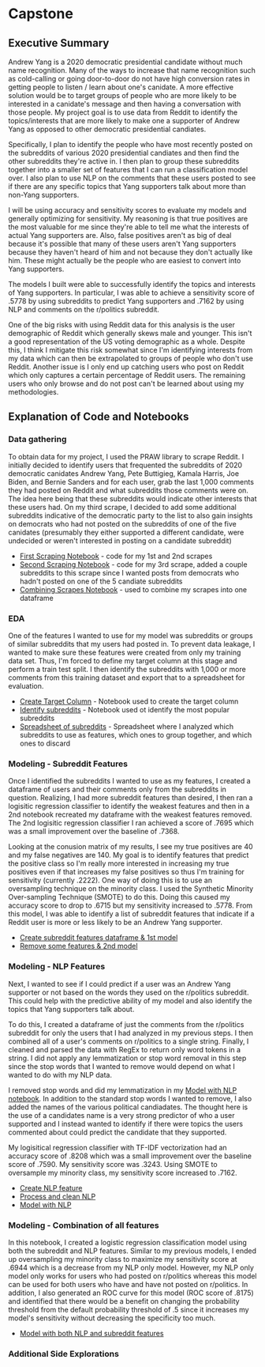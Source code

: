 # Capstone

## Executive Summary
Andrew Yang is a 2020 democratic presidential candidate without much name recognition. Many of the ways to increase that name recognition such as cold-calling or going door-to-door do not have high conversion rates in getting people to listen / learn about one's canidate. A more effective solution would be to target groups of people who are more likely to be interested in a canidate's message and then having a conversation with those people. My project goal is to use data from Reddit to identify the topics/interests that are more likely to make one a supporter of Andrew Yang as opposed to other democratic presidential candiates.

Specifically, I plan to identify the people who have most recently posted on the subreddits of various 2020 presidential candiates  and then find the other subreddits they're active in. I then plan to group these subreddits together into a smaller set of features that I can run a classification model over. I also plan to use NLP on the comments that these users posted to see if there are any specific topics that Yang supporters talk about more than non-Yang supporters.

I will be using accuracy and sensitivity scores to evaluate my models and generally optimizing for sensitivity. My reasoning is that true positives are the most valuable for me since they're able to tell me what the interests of actual Yang supporters are. Also, false positives aren't as big of deal because it's possible that many of these users aren't Yang supporters because they haven't heard of him and not because they don't actually like him. These might actually be the people who are easiest to convert into Yang supporters.

The models I built were able to successfully identify the topics and interests of Yang supporters. In particular, I was able to achieve a sensitivity score of .5778 by using subreddits to predict Yang supporters and .7162 by using NLP and comments on the r/politics subreddit.

One of the big risks with using Reddit data for this analysis is the user demographic of Reddit which generally skews male and younger. This isn't a good representation of the US voting demographic as a whole. Despite this, I think I mitigate this risk somewhat since I'm identifying interests from my data which can then be extrapolated to groups of people who don't use Reddit. Another issue is I only end up catching users who post on Reddit which only captures a certain percentage of Reddit users. The remaining users who only browse and do not post can't be learned about using my methodologies.

## Explanation of Code and Notebooks

### Data gathering
To obtain data for my project, I used the PRAW library to scrape Reddit. I initially decided to identify users that frequented the subreddits of 2020 democratic canidates Andrew Yang, Pete Buttigieg, Kamala Harris, Joe Biden, and Bernie Sanders and for each user, grab the last 1,000 comments they had posted on Reddit and what subreddits those comments were on. The idea here being that these subreddits would indicate other interests that these users had. On my third scrape, I decided to add some additional subreddits indicative of the democratic party to the list to also gain insights on democrats who had not posted on the subreddits of one of the five canidates (presumably they either supported a different candidate, were undecided or weren't interested in posting on a candidate subreddit)

* [First Scraping Notebook](1_First_Scraping_Notebook.ipynb) - code for my 1st and 2nd scrapes
* [Second Scraping Notebook](2_Second_Scraping_Notebook.ipynb) - code for my 3rd scrape, added a couple subreddits to this scrape since I wanted posts from democrats who hadn't posted on one of the 5 candiate subreddits
* [Combining Scrapes Notebook](3_Combine_Scrapes.ipynb) - used to combine my scrapes into one dataframe

### EDA
One of the features I wanted to use for my model was subreddits or groups of similar subreddits that my users had posted in. To prevent data leakage, I wanted to make sure these features were created from only my training data set. Thus, I'm forced to define my target column at this stage and perform a train test split. I then identify the subreddits with 1,000 or more comments  from this training dataset and export that to a spreadsheet for evaluation.

* [Create Target Column](4_Create_Target_Column.ipynb) - Notebook used to create the target column
* [Identify subreddits](5_Subreddit_Group) - Notebook used ot identify the most popular subreddits
* [Spreadsheet of subreddits](fin_subreddit_group.numbers) - Spreadsheet where I analyzed which subreddits to use as features, which ones to group together, and which ones to discard

### Modeling - Subreddit Features
Once I identified the subreddits I wanted to use as my features, I created a dataframe of users and their comments only from the subreddits in question. Realizing, I had more subreddit features than desired, I then ran a logisitic regression classifier to identify the weakest features and then in a 2nd notebook recreated my dataframe with the weakest features removed. The 2nd logisitic regression classifier I ran achieved a score of .7695 which was a small improvement over the baseline of .7368.

Looking at the conusion matrix of my results, I see my true positives are 40 and my false negatives are 140. My goal is to identify features that predict the positive class so I'm really more interested in increasing my true positives even if that increases my false positives so thus I'm training for sensitivity (currently .2222). One way of doing this is to use an oversampling technique on the minority class. I used the Synthetic Minority Over-sampling Technique (SMOTE) to do this. Doing this caused my accuracy score to drop to .6715 but my sensitivity increased to .5778. From this model, I was able to identify a list of subreddit features that indicate if a Reddit user is more or less likely to be an Andrew Yang supporter.

* [Create subreddit features dataframe & 1st model](6_Subreddit_Features_&_First_Model.ipynb)
* [Remove some features & 2nd model](7_Remove_features_&_2nd_model.ipynb)

### Modeling - NLP Features
Next, I wanted to see if I could predict if a user was an Andrew Yang supporter or not based on the words they used on the r/politics subreddit. This could help with the predictive ability of my model and also identify the topics that Yang supporters talk about.

To do this, I created a dataframe of just the comments from the r/politics subreddit for only the users that I had analyzed in my previous steps. I then combined all of a user's comments on r/politics to a single string. Finally, I cleaned and parsed the data with RegEx to return only word tokens in a string. I did not apply any lemmatization or stop word removal in this step since the stop words that I wanted to remove would depend on what I wanted to do with my NLP data.

I removed stop words and did my lemmatization in my [Model with NLP notebook](10_NLP_model.ipynb). In addition to the standard stop words I wanted to remove, I also added the names of the various political candiadates. The thought here is the use of a candidates name is a very strong predictor of who a user supported and I instead wanted to identify if there were topics the users commented about could predict the candidate that they supported. 

My logisitical regression classifier with TF-IDF vectorization had an accuracy score of .8208 which was a small improvement over the baseline score of .7590. My sensitivity score was .3243. Using SMOTE to oversample my minority class, my sensitivity score increased to .7162.

* [Create NLP feature](8_Create_NLP_features.ipynb)
* [Process and clean NLP](9_Process_&_Clean_NLP.ipynb)
* [Model with NLP](10_NLP_model.ipynb)

### Modeling - Combination of all features
In this notebook, I created a logistic regression classification model using both the subreddit and NLP features. Similar to my previous models, I ended up oversampling my minority class to maximize my sensitivity score at .6944 which is a decrease from my NLP only model. However, my NLP only model only works for users who had posted on r/politics whereas this model can be used for both users who have and have not posted on r/politics. In addition, I also generated an ROC curve for this model (ROC score of .8175) and identified that there would be a benefit on changing the probability threshold from the default probability threshold of .5 since it increases my model's sensitivity without decreasing the specificity too much.

* [Model with both NLP and subreddit features](11_Model_subreddit_&_NLP.ipynb)

### Additional Side Explorations



